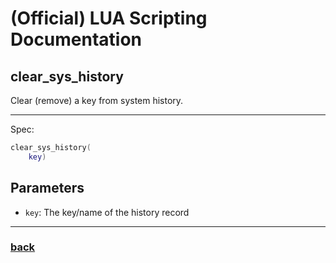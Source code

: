 
# (Official) LUA Scripting Documentation

## clear_sys_history

Clear (remove) a key from system history.

___

Spec:

```lua
clear_sys_history(
	key)
```

## Parameters

- `key`: The key/name of the history record

___

### [back](../history)
